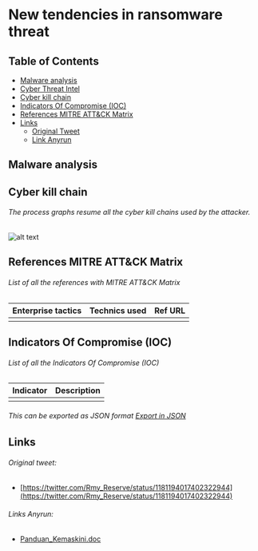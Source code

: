 # New tendencies in ransomware threat
## Table of Contents
* [Malware analysis](#Malware-analysis)
* [Cyber Threat Intel](#Cyber-Threat-Intel)
* [Cyber kill chain](#Cyber-kill-chain)
* [Indicators Of Compromise (IOC)](#IOC)
* [References MITRE ATT&CK Matrix](#Ref-MITRE-ATTACK)
* [Links](#Links)
  + [Original Tweet](#Original-Tweet)
  + [Link Anyrun](#Links-Anyrun)

## Malware analysis <a name="Malware-analysis"></a>

## Cyber kill chain <a name="Cyber-kill-chain"></a>
###### The process graphs resume all the cyber kill chains used by the attacker. 
![alt text]()
## References MITRE ATT&CK Matrix <a name="Ref-MITRE-ATTACK"></a>
###### List of all the references with MITRE ATT&CK Matrix

|Enterprise tactics|Technics used|Ref URL|
| :---------------: |:-------------| :------------- |
|||

## Indicators Of Compromise (IOC) <a name="IOC"></a>
###### List of all the Indicators Of Compromise (IOC)
|Indicator|Description|
| ------------- |:-------------:|
||

###### This can be exported as JSON format [Export in JSON]()	

## Links <a name="Links"></a>
###### Original tweet: 
* [https://twitter.com/Rmy_Reserve/status/1181194017402322944](https://twitter.com/Rmy_Reserve/status/1181194017402322944) <a name="Original-Tweet"></a>
###### Links Anyrun: <a name="Links-Anyrun"></a>
* [Panduan_Kemaskini.doc](https://app.any.run/tasks/9bffa01e-34c2-4816-889b-a91f4fac77d3/)
